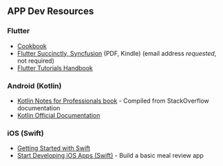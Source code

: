 ## APP Dev Resources

### Flutter

* [Cookbook](https://flutter.dev/docs/cookbook)
* [Flutter Succinctly, Syncfusion](https://www.syncfusion.com/ebooks/flutter-succinctly) (PDF, Kindle) (email address *requested*, not required)
* [Flutter Tutorials Handbook](https://kodestat.gitbook.io/flutter/)

### Android (Kotlin)

* [Kotlin Notes for Professionals book](https://goalkicker.com/KotlinBook/) - Compiled from StackOverflow documentation
* [Kotlin Official Documentation](https://kotlinlang.org/docs/reference/)

### iOS (Swift)

* [Getting Started with Swift](https://swift.org/getting-started/)
* [Start Developing iOS Apps (Swift)](https://developer.apple.com/library/archive/referencelibrary/GettingStarted/DevelopiOSAppsSwift/) - Build a basic meal review app

